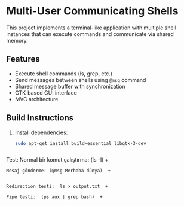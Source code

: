 # Multi-User Communicating Shells

This project implements a terminal-like application with multiple shell instances that can execute commands and communicate via shared memory.

## Features
- Execute shell commands (ls, grep, etc.)
- Send messages between shells using `@msg` command
- Shared message buffer with synchronization
- GTK-based GUI interface
- MVC architecture

## Build Instructions

1. Install dependencies:
   ```bash
   sudo apt-get install build-essential libgtk-3-dev
   
   
   
Test:
	Normal bir komut çalıştırma: (ls -l)  +


	Mesaj gönderme: (@msg Merhaba dünya)  +


	Redirection testi:  ls > output.txt  +

	Pipe testi:  (ps aux | grep bash)  +




